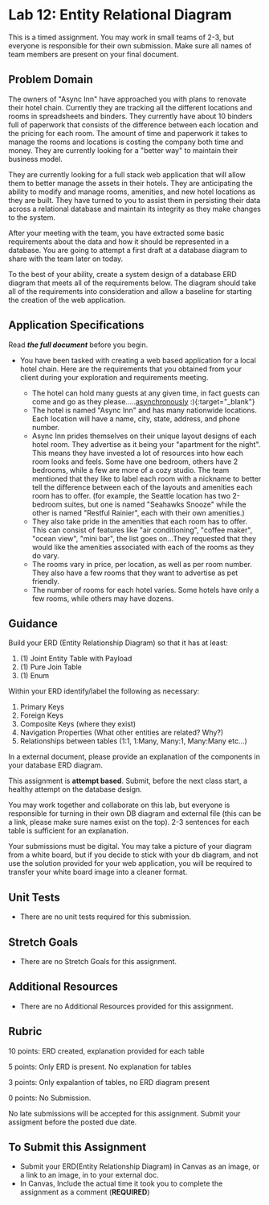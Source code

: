 # Lab 12: Entity Relational Diagram  

This is a timed assignment. You may work in small teams of 2-3, but everyone is responsible for their own submission. Make sure all names of team members are present on your final document. 

## Problem Domain
The owners of "Async Inn" have approached you with plans to renovate their hotel chain. Currently they are tracking all the different locations and rooms in spreadsheets and binders. They currently have about 10 binders full of paperwork that consists of the difference between each location and the pricing for each room. The amount of time and paperwork it takes to manage the rooms and locations is costing the company both time and money. They are currently looking for a  "better way" to maintain their business model. 

They are currently looking for a full stack web application that will allow them to better manage the assets in their hotels. They are anticipating the ability to modify and manage rooms, amenities, and new hotel locations as they are built. They have turned to you to assist them in persisting their data across a relational database and maintain its integrity as they make changes to the system. 

After your meeting with the team, you have extracted some basic requirements about the data and how it should be represented in a database. You are going to attempt a first draft at a database diagram to share with the team later on today. 

To the best of your ability, create a system design of a database ERD diagram that meets all of the requirements below. The diagram should take all of the requirements into consideration and allow a baseline for starting the creation of the web application. 


## Application Specifications
Read ***the full document*** before you begin. 

- You have been tasked with creating a web based application for a local hotel chain. Here are the requirements that you obtained from your client during your exploration and requirements meeting.

	- The hotel can hold many guests at any given time, in fact guests can come and go as they please.....[asynchronously](https://docs.microsoft.com/en-us/dotnet/csharp/programming-guide/concepts/async/) :){:target="_blank"} 
	- The hotel is named "Async Inn" and has many nationwide locations. Each location will have a name, city, state, address, and phone number.
	- Async Inn prides themselves on their unique layout designs of each hotel room. They advertise as it being your "apartment for the night". This means they have invested a lot of resources into how each room looks and feels. Some have one bedroom, others have 2 bedrooms, while a few are more of a cozy studio. The team mentioned that they like to label each room with a nickname to better tell the difference between each of the layouts and amenities each room has to offer. (for example, the Seattle location has two 2-bedroom suites, but one is named "Seahawks Snooze" while the other is named "Restful Rainier", each with their own amenities.) 
	- They also take pride in the amenities that each room has to offer. This can consist of features like "air conditioning", "coffee maker", "ocean view", "mini bar", the list goes on...They requested that they would like the amenities associated with each of the rooms as they do vary. 
	- The rooms vary in price, per location, as well as per room number. They also have a few rooms that they want to advertise as pet friendly.
	- The number of rooms for each hotel varies. Some hotels have only a few rooms, while others may have dozens.

## Guidance
Build your ERD (Entity Relationship Diagram) so that it has at least:
1. (1) Joint Entity Table with Payload
1. (1) Pure Join Table
1. (1) Enum 

Within your ERD identify/label the following as necessary:
1. Primary Keys
1. Foreign Keys 
1. Composite Keys (where they exist)
1. Navigation Properties (What other entities are related? Why?)
1. Relationships between tables (1:1, 1:Many, Many:1, Many:Many etc...)

In a external document, please provide an explanation of the components in your database ERD diagram. 


This assignment is **attempt based**. Submit, before the next class start, a healthy attempt on the database design. 

You may work together and collaborate on this lab, but everyone is responsible for turning in their own DB diagram and external file (this can be a link, please make sure names exist on the top). 2-3 sentences for each table is sufficient for an explanation. 

Your submissions must be digital. You may take a picture of your diagram from a white board, but if you decide to stick with your db diagram, and not use the solution provided for your web application, you will be required to transfer your white board image into a cleaner format. 


## Unit Tests
- There are no unit tests required for this submission.


## Stretch Goals
- There are no Stretch Goals for this assignment.


## Additional Resources
- There are no Additional Resources provided for this assignment.

## Rubric

10 points: ERD created, explanation provided for each table

5 points: Only ERD is present. No explanation for tables

3 points: Only expalantion of tables, no ERD diagram present

0 points: No Submission. 

No late submissions will be accepted for this assignment. Submit your assigment before the posted due date.

## To Submit this Assignment

- Submit your ERD(Entity Relationship Diagram) in Canvas as an image, or a link to an image, in  to your external doc.
- In Canvas, Include the actual time it took you to complete the assignment as a comment (**REQUIRED**)

